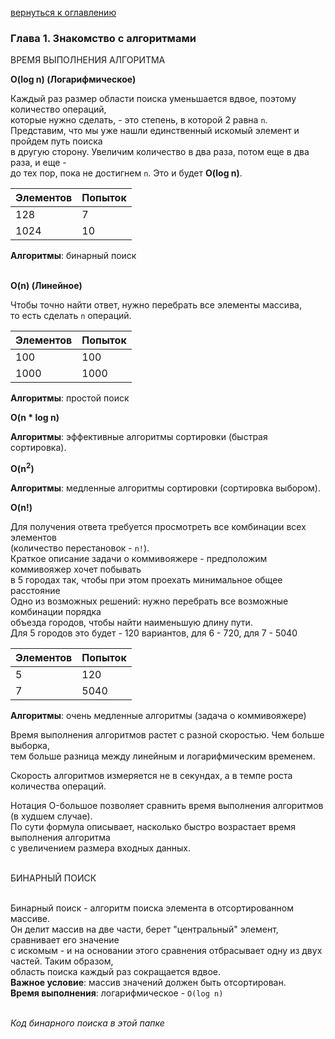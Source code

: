 <a href="/README.md">вернуться к оглавлению</a><br>

<h3> Глава 1. Знакомство с алгоритмами </h3>

ВРЕМЯ ВЫПОЛНЕНИЯ АЛГОРИТМА

<b>O(log n) (Логарифмическое)</b>

Каждый раз размер области поиска уменьшается вдвое, поэтому количество операций,<br> 
которые нужно сделать, - это степень, в которой 2 равна `n`.<br>
Представим, что мы уже нашли единственный искомый элемент и пройдем путь поиска <br> 
в другую сторону. Увеличим количество в два раза, потом еще в два раза, и еще - <br>
до тех пор, пока не достигнем `n`. Это и будет **O(log n)**.<br>

Элементов|Попыток
-|-
128|7
1024|10

**Алгоритмы**: бинарный поиск<br><br>

<b> O(n) (Линейное) </b>

Чтобы точно найти ответ, нужно перебрать все элементы массива, <br>
то есть сделать `n` операций.

Элементов|Попыток
-|-
100|100
1000|1000

**Алгоритмы**: простой поиск


<b> O(n * log n) </b>

**Алгоритмы**: эффективные алгоритмы сортировки (быстрая сортировка).


<b> O(n<sup>2</sup>)</b>

**Алгоритмы**: медленные алгоритмы сортировки (сортировка выбором).


<b> O(n!) </b>

Для получения ответа требуется просмотреть все комбинации всех элементов <br>
(количество перестановок - `n!`).<br>
Краткое описание задачи о коммивояжере - предположим коммивояжер хочет побывать<br>
в 5 городах так, чтобы при этом проехать минимальное общее расстояние <br>
Одно из возможных решений: нужно перебрать все возможные комбинации порядка<br>
объезда городов, чтобы найти наименьшую длину пути.<br>
Для 5 городов это будет - 120 вариантов, для 6 - 720, для 7 - 5040 <br>

Элементов|Попыток
-|-
5|120
7|5040

**Алгоритмы**: очень медленные алгоритмы (задача о коммивояжере)


Время выполнения алгоритмов растет с разной скоростью. Чем больше выборка, <br>
тем больше разница между линейным и логарифмическим временем.<br>

Скорость алгоритмов измеряется не в секундах, а в темпе роста количества операций.

Нотация O-большое позволяет сравнить время выполнения алгоритмов (в худшем случае).<br> 
По сути формула описывает, насколько быстро возрастает время выполнения алгоритма <br>
с увеличением размера входных данных.<br><br>

БИНАРНЫЙ ПОИСК <br><br>

Бинарный поиск - алгоритм поиска элемента в отсортированном массиве. <br>
Он делит массив на две части, берет "центральный" элемент, сравнивает его значение <br> 
с искомым - и на основании этого сравнения отбрасывает одну из двух частей. Таким образом, <br> 
область поиска каждый раз сокращается вдвое. <br>
**Важное условие**: массив значений должен быть отсортирован. <br>
**Время выполнения**: логарифмическое - `O(log n)`<br><br>

_Код бинарного поиска в этой папке_